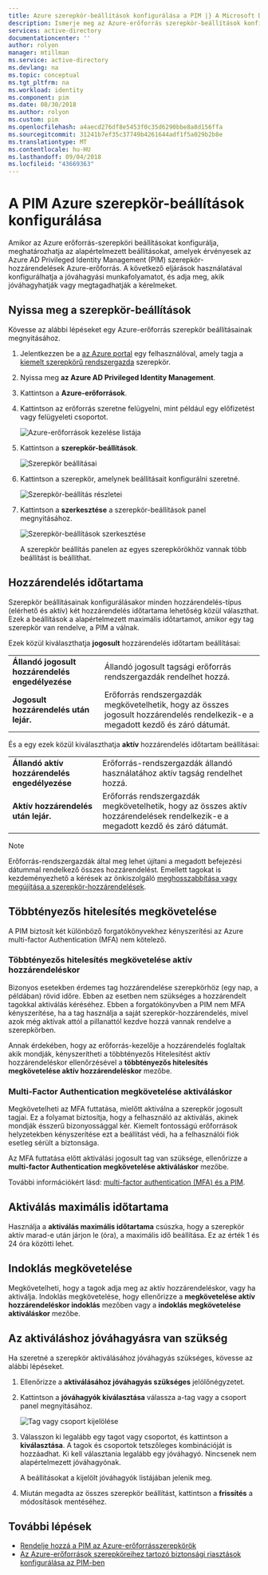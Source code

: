 ```yaml
---
title: Azure szerepkör-beállítások konfigurálása a PIM |} A Microsoft Docs
description: Ismerje meg az Azure-erőforrás szerepkör-beállítások konfigurálása az Azure AD Privileged Identity Management (PIM).
services: active-directory
documentationcenter: ''
author: rolyon
manager: mtillman
ms.service: active-directory
ms.devlang: na
ms.topic: conceptual
ms.tgt_pltfrm: na
ms.workload: identity
ms.component: pim
ms.date: 08/30/2018
ms.author: rolyon
ms.custom: pim
ms.openlocfilehash: a4aecd276df8e5453f0c35d6290bbe8a8d156ffa
ms.sourcegitcommit: 31241b7ef35c37749b4261644adf1f5a029b2b8e
ms.translationtype: MT
ms.contentlocale: hu-HU
ms.lasthandoff: 09/04/2018
ms.locfileid: "43669363"
---
```

# <a name="configure-azure-resource-role-settings-in-pim"></a>A PIM Azure szerepkör-beállítások konfigurálása

Amikor az Azure erőforrás-szerepköri beállításokat konfigurálja, meghatározhatja az alapértelmezett beállításokat, amelyek érvényesek az Azure AD Privileged Identity Management (PIM) szerepkör-hozzárendelések Azure-erőforrás. A következő eljárások használatával konfigurálhatja a jóváhagyási munkafolyamatot, és adja meg, akik jóváhagyhatják vagy megtagadhatják a kérelmeket.

## <a name="open-role-settings"></a>Nyissa meg a szerepkör-beállítások

Kövesse az alábbi lépéseket egy Azure-erőforrás szerepkör beállításainak megnyitásához.

1. Jelentkezzen be a [az Azure portal](https://portal.azure.com/) egy felhasználóval, amely tagja a [kiemelt szerepkörű rendszergazda](../users-groups-roles/directory-assign-admin-roles.md#privileged-role-administrator) szerepkör.

1. Nyissa meg **az Azure AD Privileged Identity Management**.

1. Kattintson a **Azure-erőforrások**.

1. Kattintson az erőforrás szeretne felügyelni, mint például egy előfizetést vagy felügyeleti csoportot.

    ![Azure-erőforrások kezelése listája](./media/pim-resource-roles-configure-role-settings/resources-list.png)

1. Kattintson a **szerepkör-beállítások**.

    ![Szerepkör beállításai](./media/pim-resource-roles-configure-role-settings/resources-role-settings.png)

1. Kattintson a szerepkör, amelynek beállításait konfigurálni szeretné.

    ![Szerepkör-beállítás részletei](./media/pim-resource-roles-configure-role-settings/resources-role-setting-details.png)

1. Kattintson a **szerkesztése** a szerepkör-beállítások panel megnyitásához.

    ![Szerepkör-beállítások szerkesztése](./media/pim-resource-roles-configure-role-settings/resources-role-settings-edit.png)

    A szerepkör beállítás panelen az egyes szerepkörökhöz vannak több beállítást is beállíthat.

## <a name="assignment-duration"></a>Hozzárendelés időtartama

Szerepkör beállításainak konfigurálásakor minden hozzárendelés-típus (elérhető és aktív) két hozzárendelés időtartama lehetőség közül választhat. Ezek a beállítások a alapértelmezett maximális időtartamot, amikor egy tag szerepkör van rendelve, a PIM a válnak.

Ezek közül kiválaszthatja **jogosult** hozzárendelés időtartam beállításai:

| | |
| --- | --- |
| **Állandó jogosult hozzárendelés engedélyezése** | Állandó jogosult tagsági erőforrás rendszergazdák rendelhet hozzá. |
| **Jogosult hozzárendelés után lejár.** | Erőforrás rendszergazdák megkövetelhetik, hogy az összes jogosult hozzárendelés rendelkezik-e a megadott kezdő és záró dátumát. |

És a egy ezek közül kiválaszthatja **aktív** hozzárendelés időtartam beállításai:

| | |
| --- | --- |
| **Állandó aktív hozzárendelés engedélyezése** | Erőforrás-rendszergazdák állandó használatához aktív tagság rendelhet hozzá. |
| **Aktív hozzárendelés után lejár.** | Erőforrás rendszergazdák megkövetelhetik, hogy az összes aktív hozzárendelések rendelkezik-e a megadott kezdő és záró dátumát. |

> [!NOTE] 
> Erőforrás-rendszergazdák által meg lehet újítani a megadott befejezési dátummal rendelkező összes hozzárendelést. Emellett tagokat is kezdeményezhető a kérések az önkiszolgáló [meghosszabbítása vagy megújítása a szerepkör-hozzárendelések](pim-resource-roles-renew-extend.md).

## <a name="require-multi-factor-authentication"></a>Többtényezős hitelesítés megkövetelése

A PIM biztosít két különböző forgatókönyvekhez kényszerítési az Azure multi-factor Authentication (MFA) nem kötelező.

### <a name="require-multi-factor-authentication-on-active-assignment"></a>Többtényezős hitelesítés megkövetelése aktív hozzárendeléskor

Bizonyos esetekben érdemes tag hozzárendelése szerepkörhöz (egy nap, a példában) rövid időre. Ebben az esetben nem szükséges a hozzárendelt tagokkal aktiválás kéréséhez. Ebben a forgatókönyvben a PIM nem MFA kényszerítése, ha a tag használja a saját szerepkör-hozzárendelés, mivel azok még aktívak attól a pillanattól kezdve hozzá vannak rendelve a szerepkörben.

Annak érdekében, hogy az erőforrás-kezelője a hozzárendelés foglaltak akik mondják, kényszerítheti a többtényezős Hitelesítést aktív hozzárendeléskor ellenőrzésével a **többtényezős hitelesítés megkövetelése aktív hozzárendeléskor** mezőbe.

### <a name="require-multi-factor-authentication-on-activation"></a>Multi-Factor Authentication megkövetelése aktiváláskor

Megkövetelheti az MFA futtatása, mielőtt aktiválna a szerepkör jogosult tagjai. Ez a folyamat biztosítja, hogy a felhasználó az aktiválás, akinek mondják ésszerű bizonyossággal kér. Kiemelt fontosságú erőforrások helyzetekben kényszerítése ezt a beállítást védi, ha a felhasználói fiók esetleg sérült a biztonsága.

Az MFA futtatása előtt aktiválási jogosult tag van szüksége, ellenőrizze a **multi-factor Authentication megkövetelése aktiváláskor** mezőbe.

További információkért lásd: [multi-factor authentication (MFA) és a PIM](pim-how-to-require-mfa.md).

## <a name="activation-maximum-duration"></a>Aktiválás maximális időtartama

Használja a **aktiválás maximális időtartama** csúszka, hogy a szerepkör aktív marad-e után járjon le (óra), a maximális idő beállítása. Ez az érték 1 és 24 óra közötti lehet.

## <a name="require-justification"></a>Indoklás megkövetelése

Megkövetelheti, hogy a tagok adja meg az aktív hozzárendeléskor, vagy ha aktiválja. Indoklás megkövetelése, hogy ellenőrizze a **megkövetelése aktív hozzárendeléskor indoklás** mezőben vagy a **indoklás megkövetelése aktiváláskor** mezőbe.

## <a name="require-approval-to-activate"></a>Az aktiváláshoz jóváhagyásra van szükség

Ha szeretné a szerepkör aktiválásához jóváhagyás szükséges, kövesse az alábbi lépéseket.

1. Ellenőrizze a **aktiválásához jóváhagyás szükséges** jelölőnégyzetet.

1. Kattintson a **jóváhagyók kiválasztása** válassza a-tag vagy a csoport panel megnyitásához.

    ![Tag vagy csoport kijelölése](./media/pim-resource-roles-configure-role-settings/resources-role-settings-select-approvers.png)

1. Válasszon ki legalább egy tagot vagy csoportot, és kattintson a **kiválasztása**. A tagok és csoportok tetszőleges kombinációját is hozzáadhat. Ki kell választania legalább egy jóváhagyó. Nincsenek nem alapértelmezett jóváhagyónak.

    A beállításokat a kijelölt jóváhagyók listájában jelenik meg.

1. Miután megadta az összes szerepkör beállítást, kattintson a **frissítés** a módosítások mentéséhez.

## <a name="next-steps"></a>További lépések

- [Rendelje hozzá a PIM az Azure-erőforrásszerepkörök](pim-resource-roles-assign-roles.md)
- [Az Azure-erőforrások szerepköreihez tartozó biztonsági riasztások konfigurálása az PIM-ben](pim-resource-roles-configure-alerts.md)
